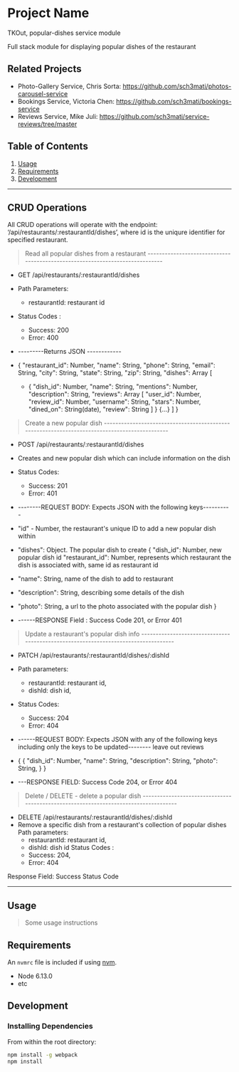 # Project Name
TKOut, popular-dishes service module

Full stack module for displaying popular dishes of the restaurant

## Related Projects

  - Photo-Gallery Service, Chris Sorta: https://github.com/sch3mati/photos-carousel-service
  - Bookings Service, Victoria Chen: https://github.com/sch3mati/bookings-service
  - Reviews Service, Mike Juli: https://github.com/sch3mati/service-reviews/tree/master

## Table of Contents

1. [Usage](#Usage)
1. [Requirements](#requirements)
1. [Development](#development)

--------------------------------------------
## CRUD Operations

All CRUD operations will operate with the endpoint: ‘/api/restaurants/:restaurantId/dishes’, where id is the uniqure identifier for specified restaurant.


> Read all popular dishes from a restaurant -----------------------------------------------------------------------------
  - GET /api/restaurants/:restaurantId/dishes
  - Path Parameters:
      - restaurantId: restaurant id
  - Status Codes :
      - Success: 200
      - Error: 400

  - ---------Returns JSON ------------
  - {
    "restaurant_id": Number,
    "name": String,
    "phone": String,
    "email": String,
    "city": String,
    "state": String,
    "zip": String,
    "dishes": Array [
     - {
        "dish_id": Number,
        "name": String,
        "mentions": Number,
        "description": String,
        "reviews": Array [
            "user_id": Number,
            "review_id": Number,
            "username": String,
            "stars": Number,
            "dined_on": String(date),
            "review": String
        ]
      }
      {...}
    ]
  }

> Create a new popular dish ----------------------------------------------------------------------------------------------
  - POST /api/restaurants/:restaurantId/dishes
  - Creates and new popular dish which can include information on the dish
  - Status Codes:
      - Success: 201
      - Error: 401

  - --------REQUEST BODY: Expects JSON with the following keys----------
  - "id" - Number, the restaurant's unique ID to add a new popular dish within
  - "dishes": Object. The popular dish to create {
      "dish_id": Number, new popular dish id
      "restaurant_id": Number, represents which restaurant the dish is associated with, same id as restaurant id
  -   "name": String, name of the dish to add to restaurant
  -   "description": String, describing some details of the dish
  -   "photo": String, a url to the photo associated with the popular dish
    }

  - ------RESPONSE Field : Success Code 201, or Error 401

> Update a restaurant's popular dish info -----------------------------------------------------------------------------------
  - PATCH /api/restaurants/:restaurantId/dishes/:dishId
  - Path parameters:
      - restaurantId: restaurant id,
      - dishId: dish id,
  - Status Codes:
      - Success: 204
      - Error: 404

  - ------REQUEST BODY: Expects JSON with any of the following keys including only the keys to be updated--------
  leave out reviews
  - {
      {
        "dish_id": Number,
        "name": String,
        "description": String,
        "photo": String,
      }
  }

- ---RESPONSE FIELD: Success Code 204, or Error 404



> Delete / DELETE - delete a popular dish ------------------------------------------------------------------------------------
  - DELETE /api/restaurants/:restaurantId/dishes/:dishId
  - Remove a specific dish from a restaurant's collection of popular dishes
  Path parameters:
    - restaurantId: restaurant id,
    - dishId: dish id
  Status Codes :
    - Success: 204,
    - Error: 404

  Response Field: Success Status Code


-------------------------------------------
## Usage

> Some usage instructions

## Requirements

An `nvmrc` file is included if using [nvm](https://github.com/creationix/nvm).

- Node 6.13.0
- etc

## Development

### Installing Dependencies

From within the root directory:

```sh
npm install -g webpack
npm install
```